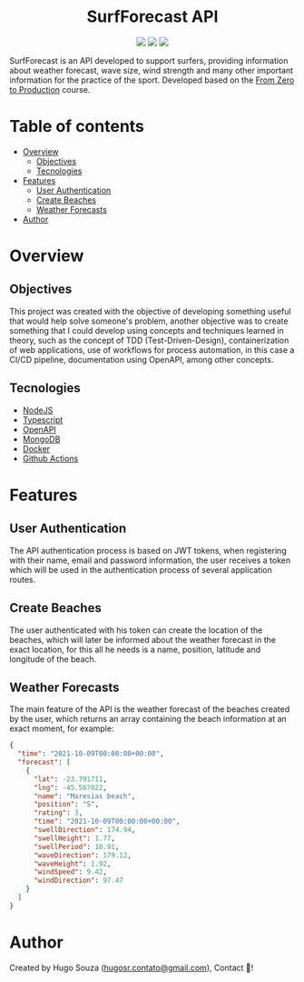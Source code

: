 <h1 align="center">SurfForecast API</h1>

<p align="center">
  <img src="https://img.shields.io/github/languages/top/hugosrc/surf-forecast-api?color=%2334ebd5">
  <img src="https://img.shields.io/github/languages/code-size/hugosrc/surf-forecast-api?color=%2334ebd5" />
  <img src="https://img.shields.io/github/license/hugosrc/surf-forecast-api?color=%2334ebd5" />
</p>

SurfForecast is an API developed to support surfers, providing information about weather forecast, wave size, wind strength and many other important information for the practice of the sport. Developed based on the [From Zero to Production](https://www.nodejs-typescript-api.com/curso-gratis/) course.

# Table of contents

* [Overview](#overview)
  * [Objectives](#objectives)
  * [Tecnologies](#tecnologies)
* [Features](#features)
  * [User Authentication](#user-authentication)
  * [Create Beaches](#create-beaches)
  * [Weather Forecasts](#weather-forecasts)
* [Author](#author)

# Overview

## Objectives

This project was created with the objective of developing something useful that would help solve someone's problem, another objective was to create something that I could develop using concepts and techniques learned in theory, such as the concept of TDD (Test-Driven-Design), containerization of web applications, use of workflows for process automation, in this case a CI/CD pipeline, documentation using OpenAPI, among other concepts.

## Tecnologies

- [NodeJS](https://nodejs.org/en/)
- [Typescript](https://www.typescriptlang.org/)
- [OpenAPI](https://swagger.io/specification/)
- [MongoDB](https://www.mongodb.com/)
- [Docker](https://www.docker.com/)
- [Github Actions](https://docs.github.com/en/actions/quickstart)

# Features

## User Authentication

The API authentication process is based on JWT tokens, when registering with their name, email and password information, the user receives a token which will be used in the authentication process of several application routes.

## Create Beaches

The user authenticated with his token can create the location of the beaches, which will later be informed about the weather forecast in the exact location, for this all he needs is a name, position, latitude and longitude of the beach.

## Weather Forecasts

The main feature of the API is the weather forecast of the beaches created by the user, which returns an array containing the beach information at an exact moment, for example:

```json
{
  "time": "2021-10-09T00:00:00+00:00",
  "forecast": [
    {
      "lat": -23.791711,
      "lng": -45.567022,
      "name": "Maresias beach",
      "position": "S",
      "rating": 3,
      "time": "2021-10-09T00:00:00+00:00",
      "swellDirection": 174.94,
      "swellHeight": 1.77,
      "swellPeriod": 10.91,
      "waveDirection": 179.12,
      "waveHeight": 1.92,
      "windSpeed": 9.42,
      "windDirection": 97.47
    }
  ]
}
```

# Author

Created by Hugo Souza (hugosr.contato@gmail.com), Contact 👋!
